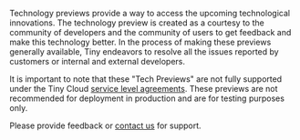 
Technology previews provide a way to access the upcoming technological innovations. The technology preview is created as a courtesy to the community of developers and the community of users to get feedback and make this technology better. In the process of making these previews generally available, Tiny endeavors to resolve all the issues reported by customers or internal and external developers.

It is important to note that these "Tech Previews" are not fully supported under the Tiny Cloud [service level agreements](https://about.tiny.cloud/legal/tiny-cloud-services-subscription-agreement/). These previews are not recommended for deployment in production and are for testing purposes only.

Please provide feedback or [contact us](https://support.tiny.cloud/hc/en-us/requests/new) for support.

<!-- ### Format Painter

[Documentation]({{site.baseurl}}/plugins/formatpainter)

 ### Permanent Pen 1.0

### Tiny Drive 1.1

### Tiny Mobile -->
